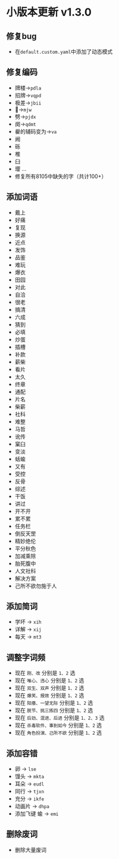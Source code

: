 # 小版本更新 v1.3.0
## 修复bug
- 在`default.custom.yaml`中添加了动态模式
## 修复编码
- 牌楼->`pdla`
- 招牌->`vqpd`
- 极差->`jbii`
- 𢿜->`mjw`
- 劈->`pjdx`
- 阕->`qdmt`
- 雤的辅码变为->`va`
- 阙
- 砾
- 椎
- 臼
- 璎
...
- 修复所有8105中缺失的字（共计100+）
## 添加词语
- 戴上
- 好痛
- 复现
- 换源
- 近点
- 发饰
- 品鉴
- 难玩
- 爆衣
- 田园
- 对此
- 自洽
- 很老
- 搞清
- 六成
- 猜到
- 必填
- 炒蛋
- 插槽
- 补款
- 薪柴
- 看片
- 太久
- 终章
- 通配
- 片名
- 柴薪
- 社科
- 难整
- 马哲
- 讹传
- 窠臼
- 变淡
- 蛞蝓
- 又有
- 受控
- 反骨
- 综述
- 干饭
- 讲过
- 开不开
- 累不累
- 任务栏
- 倒反天罡
- 精妙绝伦
- 平分秋色
- 加减乘除
- 胎死腹中
- 人文社科
- 解决方案
- 己所不欲勿施于人
## 添加简词
- 学坏 -> `xih`
- 详解 -> `xij`
- 每天 -> `mt3`
## 调整字词频
- 现在 `刚、改` 分别是 `1、2` 选
- 现在 `唯心、违心` 分别是 `1、2` 选
- 现在 `双生、双声` 分别是 `1、2` 选
- 现在 `爆笑、报效` 分别是 `1、2` 选
- 现在 `阳痿、一望无际` 分别是 `1、2` 选
- 现在 `脱节、挑三拣四` 分别是 `1、2` 选
- 现在 `后劲、混进、后进` 分别是 `1、2、3` 选
- 现在 `杀毒软件、事到如今` 分别是 `1、2` 选
- 现在 `角色扮演、己所不欲` 分别是 `1、2` 选
## 添加容错
- 卵 -> `lse`
- 馒头 -> `mkta`
- 耳朵 -> `eudl`
- 同行 -> `tjxn`
- 充分 -> `ikfe`
- 动画片 -> `dhpa`
- 添加飞键 蝓 -> `emi`
## 删除废词
- 删除大量废词
